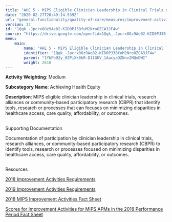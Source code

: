 ```yaml
---
title: "AHE 5 - MIPS Eligible Clinician Leadership in Clinical Trials or CBPR"
date: "2020-02-27T20:49:14.539Z"
url: "general-functionality/quality-of-care/measures/improvement-activities-measures/2018-improvement-activities/ahe-5-mips-eligible-clinician-leadership-in-clinical-trials-or-cbpr.html"
version: 12
id: "1Qqk_-Jpcrx0Oz9Ae02-KID0PJ3BfuM2NroOZCA3JF4w"
source: "https://drive.google.com/open?id=1Qqk_-Jpcrx0Oz9Ae02-KID0PJ3BfuM2NroOZCA3JF4w"
menu:
    main:
        name: "AHE 5 - MIPS Eligible Clinician Leadership in Clinical Trials or CBPR"
        identifier: "1Qqk_-Jpcrx0Oz9Ae02-KID0PJ3BfuM2NroOZCA3JF4w"
        parent: "1YbPb92y_0ZPiXk8hR-D11GKV_1AacyaOZNnv2MQmDWI"
        weight: 2610
---
```









**Activity Weighting**: Medium

**Subcategory Name**: Achieving Health Equity

**Description**: MIPS eligible clinician leadership in clinical trials, research alliances or community-based participatory research (CBPR) that identify tools, research or processes that can focuses on minimizing disparities in healthcare access, care quality, affordability, or outcomes.







## 

Supporting Documentation

Documentation of participation by clinician leadership in clinical trials, research alliances, or community-based participatory research (CBPR) to identify tools, research or processes focused on minimizing disparities in healthcare access, care quality, affordability, or outcomes.







## 

Resources

[2018 Improvement Activities Requirements](https://qpp.cms.gov/mips/improvement-activities?py=2018)

[2019 Improvement Activities Requirements](https://qpp.cms.gov/mips/improvement-activities?py=2019)

[2018 MIPS Improvement Activities Fact Sheet](https://qpp.cms.gov/resource/2018%20MIPS%20Improvement%20Activities%20Fact%20Sheet)

[Scores for Improvement Activities for MIPS APMs in the 2018 Performance Period Fact Sheet](https://qpp.cms.gov/resource/2018%20MIPS%20APMs%20improvement%20Activities%20scores%20fact%20sheet)


